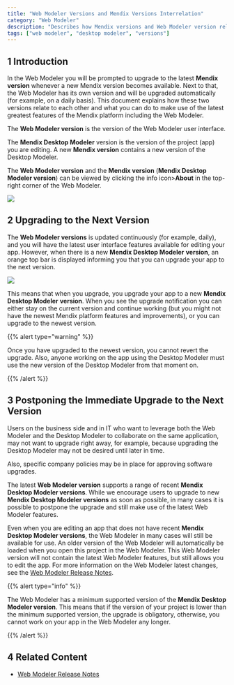 ```yaml
---
title: "Web Modeler Versions and Mendix Versions Interrelation"
category: "Web Modeler"
description: "Describes how Mendix versions and Web Modeler version relate to each other."
tags: ["web modeler", "desktop modeler", "versions"]
---
```


## 1 Introduction 

In the Web Modeler you will be prompted to upgrade to the latest **Mendix version** whenever a new Mendix version becomes available. Next to that, the Web Modeler has its own version and will be upgraded automatically (for example, on a daily basis). This document explains how these two versions relate to each other and what you can do to make use of the latest greatest features of the Mendix platform including the Web Modeler.

The **Web Modeler version** is the version of the Web Modeler user interface. 

The **Mendix Desktop Modeler** version is the version of the project (app) you are editing. A new **Mendix version** contains a new version of the Desktop Modeler.

The **Web Modeler version** and the **Mendix version** (**Mendix Desktop Modeler version**) can be viewed by clicking the info icon>**About** in the top-right corner of the Web Modeler.

![](attachments/versions-wm/wm-about-dialog.png)

## 2  Upgrading to the Next Version

The **Web Modeler versions** is updated continuously (for example, daily), and you will have the latest user interface features available for editing your app. However, when there is a new **Mendix Desktop Modeler** **version**, an orange top bar is displayed informing you that you can upgrade your app to the next version.   

![](attachments/versions-wm/wm-top-bar-upgrade.png)

This means that when you upgrade, you upgrade your app to a new **Mendix Desktop Modeler** **version**. When you see the upgrade notification you can either stay on the current version and continue working (but you might not have the newest Mendix platform features and improvements), or you can upgrade to the newest version. 

 {{% alert type="warning" %}} 

Once you have upgraded to the newest version, you cannot revert the upgrade. Also, anyone working on the app using the Desktop Modeler must use the new version of the Desktop Modeler from that moment on. 

{{% /alert %}}    

## 3 Postponing the Immediate Upgrade to the Next Version 

Users on the business side and in IT who want to leverage both the Web Modeler and the Desktop Modeler to collaborate on the same application, may not want to upgrade right away, for example, because upgrading the Desktop Modeler may not be desired until later in time. 

Also, specific company policies may be in place for approving software upgrades.

The latest **Web Modeler version** supports a range of recent **Mendix Desktop Modeler versions**. While we encourage users to upgrade to new **Mendix Desktop Modeler versions** as soon as possible, in many cases it is possible to postpone the upgrade and still make use of the latest Web Modeler features.

Even when you are editing an app that does not have recent **Mendix Desktop Modeler versions**, the Web Modeler in many cases will still be available for use. An older version of the Web Modeler will automatically be loaded when you open this project in the Web Modeler. This Web Modeler version will not contain the latest Web Modeler features, but still allows you to edit the app. For more information on the Web Modeler latest changes, see the [Web Modeler Release Notes](https://docs.mendix.com/releasenotes/web-modeler/).

{{% alert type="info" %}} 

The Web Modeler has a minimum supported version of the **Mendix Desktop Modeler version**. This means that if the version of your project is lower than the minimum supported version, the upgrade is obligatory, otherwise, you cannot work on your app in the Web Modeler any longer.  

{{% /alert %}}

## 4 Related Content

* [Web Modeler Release Notes](https://docs.mendix.com/releasenotes/web-modeler/)